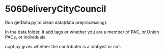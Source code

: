 # 506DeliveryCityCouncil
Run getData.py to clean data(data preprocessing).

In the data folder, it add tags or whether you are a member of PAC, or Union PACs, or individuals.

ocpf.py gives whether the contributer is a lobbyist or not.

